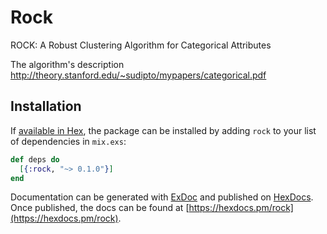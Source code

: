 # Rock

ROCK: A Robust Clustering Algorithm for Categorical Attributes

The algorithm's description http://theory.stanford.edu/~sudipto/mypapers/categorical.pdf

## Installation

If [available in Hex](https://hex.pm/docs/publish), the package can be installed
by adding `rock` to your list of dependencies in `mix.exs`:

```elixir
def deps do
  [{:rock, "~> 0.1.0"}]
end
```

Documentation can be generated with [ExDoc](https://github.com/elixir-lang/ex_doc)
and published on [HexDocs](https://hexdocs.pm). Once published, the docs can
be found at [https://hexdocs.pm/rock](https://hexdocs.pm/rock).


